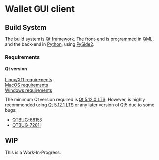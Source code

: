 # Wallet GUI client

## Build System

The build system is [Qt framework](https://www.qt.io/ "The Qt Company"). The front-end is programmed in [QML](http://doc.qt.io/qt-5/qmlapplications.html "QML Applications"), and the back-end in [Python](https://www.python.org/ "Python"), using [PySide2](https://wiki.qt.io/Qt_for_Python "Qt for Python").

### Requirements

#### Qt version

[Linux/X11 requirements](http://doc.qt.io/qt-5/linux.html)  
[MacOS requirements](http://doc.qt.io/qt-5/macos.html)  
[Windows requirements](http://doc.qt.io/qt-5/windows.html)  

The minimum Qt version required is [Qt 5.12.0 LTS](https://download.qt.io/archive/qt/5.12/5.12.0/ "Qt Archive"). However, is highly recommended using [Qt 5.12.1 LTS](https://download.qt.io/archive/qt/5.12/5.12.1/ "Qt Archive") or any later version of Qt5 due to some bugs:
- [QTBUG-68156](https://bugreports.qt.io/browse/QTBUG-68156 "Incompatible version of OpenSSL on Ubuntu 18.04")  
- [QTBUG-72811](https://bugreports.qt.io/browse/QTBUG-72811 "[Reg 5.11 -> 5.12] QQC2 buttons not react to click when holding for about a second")

## WIP
This is a Work-In-Progress.
